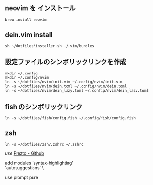 ## neovim を インストール
```
brew install neovim
```

## dein.vim install
```
sh ~/dotfiles/installer.sh ./.vim/bundles
```

## 設定ファイルのシンボリックリンクを作成
```
mkdir ~/.config
mkdir ~/.config/nvim
ln -s ~/dotfiles/nvim/init.vim ~/.config/nvim/init.vim
ln -s ~/dotfiles/nvim/dein.toml ~/.config/nvim/dein.toml
ln -s ~/dotfiles/nvim/dein_lazy.toml ~/.config/nvim/dein_lazy.toml
```

## fish のシンボリックリンク
```
ln -s ~/dotfiles/fish/config.fish ~/.config/fish/config.fish
```

## zsh
```
ln -s ~/dotfiles/zsh/.zshrc ~/.zshrc
```

*use*
[Prezto - Github](https://github.com/sorin-ionescu/prezto)

add modules
  'syntax-highlighting' \
  'autosuggestions' \

use prompt
  pure

